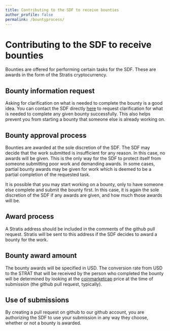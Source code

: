 ```yaml
---
title: Contributing to the SDF to receive bounties
author_profile: false
permalink: /bountyprocess/
---
```

# Contributing to the SDF to receive bounties

Bounties are offered for performing certain tasks for the SDF. These are awards in the form of the Stratis cryptocurrency.

## Bounty information request

Asking for clarification on what is needed to complete the bounty is a good idea. You can contact the SDF directly [here](/#contact_sdf) to request clarification for what is needed to complete any given bounty successfully. This also helps prevent you from starting a bounty that someone else is already working on.

## Bounty approval process

Bounties are awarded at the sole discretion of the SDF. The SDF may decide that the work submitted is insufficient for any reason. In this case, no awards will be given. This is the only way for the SDF to protect itself from someone submitting poor work and demanding awards. In some cases, partial bounty awards may be given for work which is deemed to be a partial completion of the requested task.

It is possible that you may start working on a bounty, only to have someone else complete and submit the bounty first. In this case, it is again the sole discretion of the SDF if any awards are given, and how much those awards will be.

## Award process

A Stratis address should be included in the comments of the github pull request. Stratis will be sent to this address if the SDF decides to award a bounty for the work.

## Bounty award amount

The bounty awards will be specified in USD. The conversion rate from USD to the STRAT that will be received by the person who completed the bounty will be determined by looking at the [coinmarketcap](https://coinmarketcap.com/currencies/stratis/#markets) price at the time of submission (the github pull request, typically).

## Use of submissions

By creating a pull request on github to our github account, you are authorizing the SDF to use your submission in any way they choose, whether or not a bounty is awarded.
